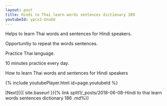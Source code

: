 ```yaml
---
layout: post
title: Hindi to Thai learn words sentences dictionary 389 
youtubeId: ypcx2-GnuGU
---
```

 
 
Helps to learn Thai words and sentences for Hindi speakers.

Opportunitiy to repeat the words sentences. 

Practice Thai language. 
 
10 minutes practice every day. 
 
How to learn Thai words and sentences for Hindi speakers 
 
{% include youtubePlayer.html id=page.youtubeId %}
 
 
[Next]({{ site.baseurl }}{% link  split1/_posts/2018-06-08-Hindi to thai learn words sentences dictionary 186 .md%})
 
